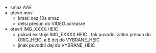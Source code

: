 - smaz AAE
- otevri mov 
    - kratsi nez 10s smaz
    - delsi presun do VIDEO adreasre
- otevri IMG_XXXX.HEIC
    - pokud existuje IMG_EXXXX.HEIC , tak puvodni zatim presun do ORIG_HEIC, a E dej do VYBRANE_HEIC
    - jinak puvodni dej do  VYBRANE_HEIC   